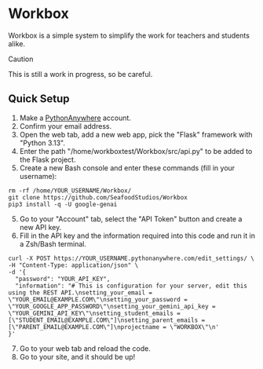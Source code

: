 # Workbox
Workbox is a simple system to simplify the work for teachers and students alike.
> [!CAUTION]  
> This is still a work in progress, so be careful.
## Quick Setup
1. Make a [PythonAnywhere](https://www.pythonanywhere.com/pricing/) account.
2. Confirm your email address.
3. Open the web tab, add a new web app, pick the "Flask" framework with "Python 3.13".
4. Enter the path "/home/workboxtest/Workbox/src/api.py" to be added to the Flask project.
5. Create a new Bash console and enter these commands (fill in your username):
```
rm -rf /home/YOUR_USERNAME/Workbox/
git clone https://github.com/SeafoodStudios/Workbox
pip3 install -q -U google-genai
```
5. Go to your "Account" tab, select the "API Token" button and create a new API key.
6. Fill in the API key and the information required into this code and run it in a Zsh/Bash terminal.
```
curl -X POST https://YOUR_USERNAME.pythonanywhere.com/edit_settings/ \
-H "Content-Type: application/json" \
-d '{
  "password": "YOUR_API_KEY",
  "information": "# This is configuration for your server, edit this using the REST API.\nsetting_your_email = \"YOUR_EMAIL@EXAMPLE.COM\"\nsetting_your_password = \"YOUR_GOOGLE_APP_PASSWORD\"\nsetting_your_gemini_api_key = \"YOUR_GEMINI_API_KEY\"\nsetting_student_emails = [\"STUDENT_EMAIL@EXAMPLE.COM\"]\nsetting_parent_emails = [\"PARENT_EMAIL@EXAMPLE.COM\"]\nprojectname = \"WORKBOX\"\n'
}'
```
7. Go to your web tab and reload the code.
8. Go to your site, and it should be up!
